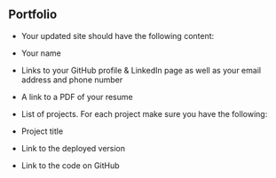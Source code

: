 ## Portfolio

* Your updated site should have the following content:


* Your name
* Links to your GitHub profile & LinkedIn page as well as your email address and phone number
* A link to a PDF of your resume

* List of projects. For each project make sure you have the following:


* Project title
* Link to the deployed version
* Link to the code on GitHub